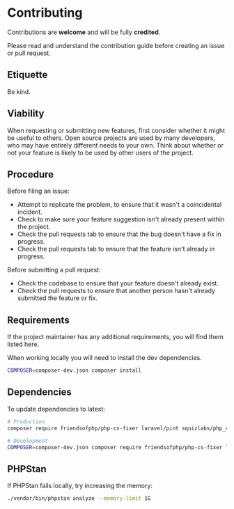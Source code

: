 # Contributing

Contributions are **welcome** and will be fully **credited**.

Please read and understand the contribution guide before creating an issue or pull request.

## Etiquette

Be kind.

## Viability

When requesting or submitting new features, first consider whether it might be useful to others. Open source projects are used by many developers, who may have entirely different needs to your own. Think about whether or not your feature is likely to be used by other users of the project.

## Procedure

Before filing an issue:

- Attempt to replicate the problem, to ensure that it wasn't a coincidental incident.
- Check to make sure your feature suggestion isn't already present within the project.
- Check the pull requests tab to ensure that the bug doesn't have a fix in progress.
- Check the pull requests tab to ensure that the feature isn't already in progress.

Before submitting a pull request:

- Check the codebase to ensure that your feature doesn't already exist.
- Check the pull requests to ensure that another person hasn't already submitted the feature or fix.

## Requirements

If the project maintainer has any additional requirements, you will find them listed here.

When working locally you will need to install the dev dependencies.

```bash
COMPOSER=composer-dev.json composer install
```

## Dependencies

To update dependencies to latest:

```bash
# Production
composer require friendsofphp/php-cs-fixer laravel/pint squizlabs/php_codesniffer tightenco/tlint --dev

# Development
COMPOSER=composer-dev.json composer require friendsofphp/php-cs-fixer laravel/pint squizlabs/php_codesniffer tightenco/tlint  --dev
```

## PHPStan

If PHPStan fails locally, try increasing the memory:

```bash
./vendor/bin/phpstan analyze --memory-limit 1G
```
